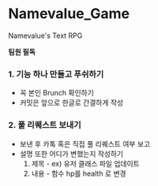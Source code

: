 # Namevalue_Game

Namevalue's Text RPG

**팀원 필독**

### 1. 기능 하나 만들고 푸쉬하기

- 꼭 본인 Brunch 확인하기
- 커밋은 앞으로 한글로 간결하게 작성

### 2. 풀 리퀘스트 보내기

- 보낸 후 카톡 혹은 직접 풀 리퀘스트 여부 보고
- 설명 또한 어디가 변했는지 작성하기
  1.  제목 - ex) 유저 클래스 파일 업데이트
  2.  내용 - 함수 hp를 health 로 변경
